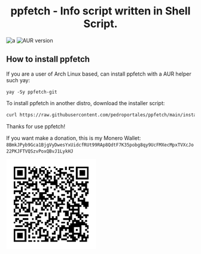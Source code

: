<h1 align="center">ppfetch - Info script written in Shell Script.</h1>

![a](https://img.shields.io/aur/license/ppfetch-git) ![AUR version](https://img.shields.io/aur/version/ppfetch-git)


## How to install ppfetch
If you are a user of Arch Linux based, can install ppfetch with a AUR helper such yay:
```
yay -Sy ppfetch-git
```

To install ppfetch in another distro, download the installer script:
```sh
curl https://raw.githubusercontent.com/pedroportales/ppfetch/main/install.sh | sudo sh
```
Thanks for use ppfetch!

If you want make a donation, this is my Monero Wallet: `8BmkJPyb9Gca1BjgVyDwesYxUidcfRUt99RAp8QdtF7K35pobg8qy9UcFMXecMpxTVXcJo22PKJFTVQSzvPoxQBvJ1LykHJ`

![](monero-wallet.png)

